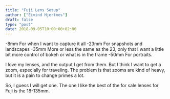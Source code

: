```yaml
---
title: "Fuji Lens Setup"
author: ["Eivind Hjertnes"]
draft: false
type: "post"
date: 2018-09-05T10:00:00+02:00
---
```


-8mm For when I want to capture it all -23mm For snapshots and
landscapes -35mm More or less the same as the 23, only that I want a
little bit more control of bokeh or what is in the frame -50mm For
portraits.

I love my lenses, and the output I get from them. But I think I want to
get a zoom, especially for traveling. The problem is that zooms are kind
of heavy, but it is a pain to change primes a lot.

So, I guess I will get one. The one I like the best of the for sale
lenses for Fuji is the 18-135mm.
